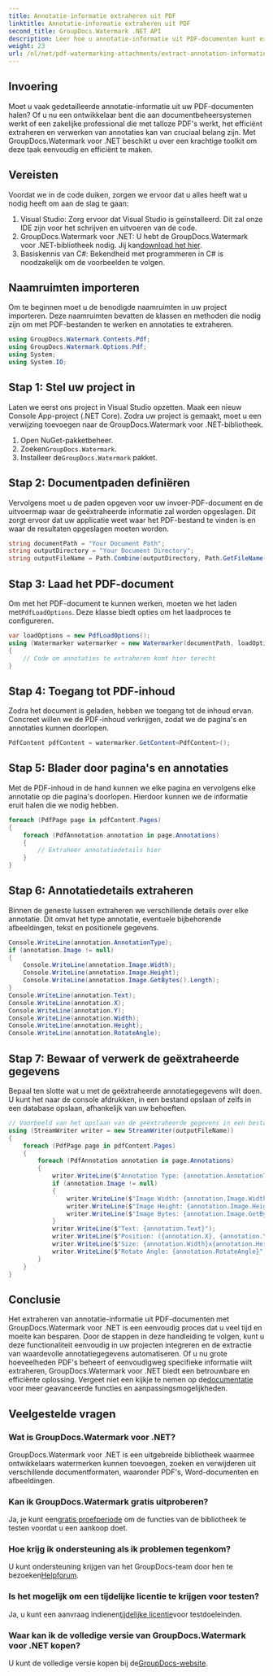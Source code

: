 ```yaml
---
title: Annotatie-informatie extraheren uit PDF
linktitle: Annotatie-informatie extraheren uit PDF
second_title: GroupDocs.Watermark .NET API
description: Leer hoe u annotatie-informatie uit PDF-documenten kunt extraheren met GroupDocs.Watermark voor .NET in deze gedetailleerde, stapsgewijze handleiding.
weight: 23
url: /nl/net/pdf-watermarking-attachments/extract-annotation-information-pdf/
---
```

## Invoering
Moet u vaak gedetailleerde annotatie-informatie uit uw PDF-documenten halen? Of u nu een ontwikkelaar bent die aan documentbeheersystemen werkt of een zakelijke professional die met talloze PDF's werkt, het efficiënt extraheren en verwerken van annotaties kan van cruciaal belang zijn. Met GroupDocs.Watermark voor .NET beschikt u over een krachtige toolkit om deze taak eenvoudig en efficiënt te maken.
## Vereisten
Voordat we in de code duiken, zorgen we ervoor dat u alles heeft wat u nodig heeft om aan de slag te gaan:
1. Visual Studio: Zorg ervoor dat Visual Studio is geïnstalleerd. Dit zal onze IDE zijn voor het schrijven en uitvoeren van de code.
2.  GroupDocs.Watermark voor .NET: U hebt de GroupDocs.Watermark voor .NET-bibliotheek nodig. Jij kan[download het hier](https://releases.groupdocs.com/Watermark/net/).
3. Basiskennis van C#: Bekendheid met programmeren in C# is noodzakelijk om de voorbeelden te volgen.
## Naamruimten importeren
Om te beginnen moet u de benodigde naamruimten in uw project importeren. Deze naamruimten bevatten de klassen en methoden die nodig zijn om met PDF-bestanden te werken en annotaties te extraheren.
```csharp
using GroupDocs.Watermark.Contents.Pdf;
using GroupDocs.Watermark.Options.Pdf;
using System;
using System.IO;
```
## Stap 1: Stel uw project in
Laten we eerst ons project in Visual Studio opzetten. Maak een nieuw Console App-project (.NET Core). Zodra uw project is gemaakt, moet u een verwijzing toevoegen naar de GroupDocs.Watermark voor .NET-bibliotheek.
1. Open NuGet-pakketbeheer.
2.  Zoeken`GroupDocs.Watermark`.
3.  Installeer de`GroupDocs.Watermark` pakket.
## Stap 2: Documentpaden definiëren
Vervolgens moet u de paden opgeven voor uw invoer-PDF-document en de uitvoermap waar de geëxtraheerde informatie zal worden opgeslagen. Dit zorgt ervoor dat uw applicatie weet waar het PDF-bestand te vinden is en waar de resultaten opgeslagen moeten worden.
```csharp
string documentPath = "Your Document Path";
string outputDirectory = "Your Document Directory";
string outputFileName = Path.Combine(outputDirectory, Path.GetFileName(documentPath));
```
## Stap 3: Laad het PDF-document
 Om met het PDF-document te kunnen werken, moeten we het laden met`PdfLoadOptions`. Deze klasse biedt opties om het laadproces te configureren.
```csharp
var loadOptions = new PdfLoadOptions();
using (Watermarker watermarker = new Watermarker(documentPath, loadOptions))
{
    // Code om annotaties te extraheren komt hier terecht
}
```
## Stap 4: Toegang tot PDF-inhoud
Zodra het document is geladen, hebben we toegang tot de inhoud ervan. Concreet willen we de PDF-inhoud verkrijgen, zodat we de pagina's en annotaties kunnen doorlopen.
```csharp
PdfContent pdfContent = watermarker.GetContent<PdfContent>();
```
## Stap 5: Blader door pagina's en annotaties
Met de PDF-inhoud in de hand kunnen we elke pagina en vervolgens elke annotatie op die pagina's doorlopen. Hierdoor kunnen we de informatie eruit halen die we nodig hebben.
```csharp
foreach (PdfPage page in pdfContent.Pages)
{
    foreach (PdfAnnotation annotation in page.Annotations)
    {
        // Extraheer annotatiedetails hier
    }
}
```
## Stap 6: Annotatiedetails extraheren
Binnen de geneste lussen extraheren we verschillende details over elke annotatie. Dit omvat het type annotatie, eventuele bijbehorende afbeeldingen, tekst en positionele gegevens.
```csharp
Console.WriteLine(annotation.AnnotationType);
if (annotation.Image != null)
{
    Console.WriteLine(annotation.Image.Width);
    Console.WriteLine(annotation.Image.Height);
    Console.WriteLine(annotation.Image.GetBytes().Length);
}
Console.WriteLine(annotation.Text);
Console.WriteLine(annotation.X);
Console.WriteLine(annotation.Y);
Console.WriteLine(annotation.Width);
Console.WriteLine(annotation.Height);
Console.WriteLine(annotation.RotateAngle);
```
## Stap 7: Bewaar of verwerk de geëxtraheerde gegevens
Bepaal ten slotte wat u met de geëxtraheerde annotatiegegevens wilt doen. U kunt het naar de console afdrukken, in een bestand opslaan of zelfs in een database opslaan, afhankelijk van uw behoeften.
```csharp
// Voorbeeld van het opslaan van de geëxtraheerde gegevens in een bestand
using (StreamWriter writer = new StreamWriter(outputFileName))
{
    foreach (PdfPage page in pdfContent.Pages)
    {
        foreach (PdfAnnotation annotation in page.Annotations)
        {
            writer.WriteLine($"Annotation Type: {annotation.AnnotationType}");
            if (annotation.Image != null)
            {
                writer.WriteLine($"Image Width: {annotation.Image.Width}");
                writer.WriteLine($"Image Height: {annotation.Image.Height}");
                writer.WriteLine($"Image Bytes: {annotation.Image.GetBytes().Length}");
            }
            writer.WriteLine($"Text: {annotation.Text}");
            writer.WriteLine($"Position: ({annotation.X}, {annotation.Y})");
            writer.WriteLine($"Size: {annotation.Width}x{annotation.Height}");
            writer.WriteLine($"Rotate Angle: {annotation.RotateAngle}");
        }
    }
}
```
## Conclusie
Het extraheren van annotatie-informatie uit PDF-documenten met GroupDocs.Watermark voor .NET is een eenvoudig proces dat u veel tijd en moeite kan besparen. Door de stappen in deze handleiding te volgen, kunt u deze functionaliteit eenvoudig in uw projecten integreren en de extractie van waardevolle annotatiegegevens automatiseren.
 Of u nu grote hoeveelheden PDF's beheert of eenvoudigweg specifieke informatie wilt extraheren, GroupDocs.Watermark voor .NET biedt een betrouwbare en efficiënte oplossing. Vergeet niet een kijkje te nemen op de[documentatie](https://tutorials.groupdocs.com/Watermark/net/) voor meer geavanceerde functies en aanpassingsmogelijkheden.
## Veelgestelde vragen
### Wat is GroupDocs.Watermark voor .NET?
GroupDocs.Watermark voor .NET is een uitgebreide bibliotheek waarmee ontwikkelaars watermerken kunnen toevoegen, zoeken en verwijderen uit verschillende documentformaten, waaronder PDF's, Word-documenten en afbeeldingen.
### Kan ik GroupDocs.Watermark gratis uitproberen?
 Ja, je kunt een[gratis proefperiode](https://releases.groupdocs.com/) om de functies van de bibliotheek te testen voordat u een aankoop doet.
### Hoe krijg ik ondersteuning als ik problemen tegenkom?
 U kunt ondersteuning krijgen van het GroupDocs-team door hen te bezoeken[Helpforum](https://forum.groupdocs.com/c/watermark/19).
### Is het mogelijk om een tijdelijke licentie te krijgen voor testen?
 Ja, u kunt een aanvraag indienen[tijdelijke licentie](https://purchase.groupdocs.com/temporary-license/)voor testdoeleinden.
### Waar kan ik de volledige versie van GroupDocs.Watermark voor .NET kopen?
 U kunt de volledige versie kopen bij de[GroupDocs-website](https://purchase.groupdocs.com/buy).